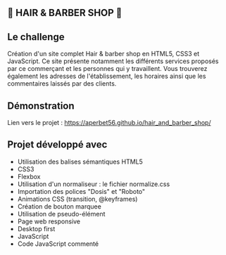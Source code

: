 ## 💇 HAIR & BARBER SHOP 💈

## Le challenge

Création d'un site complet Hair & barber shop en HTML5, CSS3 et JavaScript. Ce site présente notamment les différents services proposés par ce commerçant et les personnes qui y travaillent. Vous trouverez également les adresses de l'établissement, les horaires ainsi que les commentaires laissés par des clients.

## Démonstration

Lien vers le projet : https://aperbet56.github.io/hair_and_barber_shop/

## Projet développé avec

- Utilisation des balises sémantiques HTML5
- CSS3
- Flexbox
- Utilisation d'un normaliseur : le fichier normalize.css
- Importation des polices "Dosis" et "Roboto"
- Animations CSS (transition, @keyframes)
- Création de bouton marquee
- Utilisation de pseudo-élément
- Page web responsive
- Desktop first
- JavaScript
- Code JavaScript commenté
